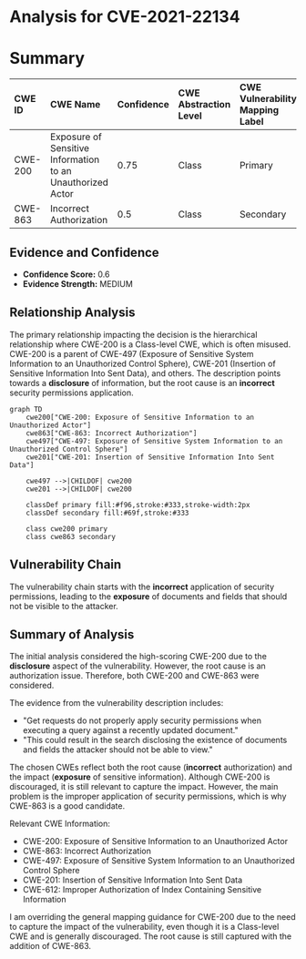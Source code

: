 # Analysis for CVE-2021-22134

# Summary
| CWE ID  | CWE Name                                                        | Confidence | CWE Abstraction Level | CWE Vulnerability Mapping Label | CWE-Vulnerability Mapping Notes |
| :-------- | :-------------------------------------------------------------- | :--------- | :-------------------- | :------------------------------ | :------------------------------ |
| CWE-200  | Exposure of Sensitive Information to an Unauthorized Actor | 0.75      | Class                 | Primary                         | Discouraged                    |
| CWE-863 | Incorrect Authorization | 0.5      | Class | Secondary                         | Allowed-with-Review                    |

## Evidence and Confidence

*   **Confidence Score:** 0.6
*   **Evidence Strength:** MEDIUM

## Relationship Analysis
The primary relationship impacting the decision is the hierarchical relationship where CWE-200 is a Class-level CWE, which is often misused. CWE-200 is a parent of CWE-497 (Exposure of Sensitive System Information to an Unauthorized Control Sphere), CWE-201 (Insertion of Sensitive Information Into Sent Data), and others. The description points towards a **disclosure** of information, but the root cause is an **incorrect** security permissions application.

```mermaid
graph TD
    cwe200["CWE-200: Exposure of Sensitive Information to an Unauthorized Actor"]
    cwe863["CWE-863: Incorrect Authorization"]
    cwe497["CWE-497: Exposure of Sensitive System Information to an Unauthorized Control Sphere"]
    cwe201["CWE-201: Insertion of Sensitive Information Into Sent Data"]

    cwe497 -->|CHILDOF| cwe200
    cwe201 -->|CHILDOF| cwe200
    
    classDef primary fill:#f96,stroke:#333,stroke-width:2px
    classDef secondary fill:#69f,stroke:#333
    
    class cwe200 primary
    class cwe863 secondary
```

## Vulnerability Chain
The vulnerability chain starts with the **incorrect** application of security permissions, leading to the **exposure** of documents and fields that should not be visible to the attacker.

## Summary of Analysis
The initial analysis considered the high-scoring CWE-200 due to the **disclosure** aspect of the vulnerability. However, the root cause is an authorization issue. Therefore, both CWE-200 and CWE-863 were considered.

The evidence from the vulnerability description includes:
- "Get requests do not properly apply security permissions when executing a query against a recently updated document."
- "This could result in the search disclosing the existence of documents and fields the attacker should not be able to view."

The chosen CWEs reflect both the root cause (**incorrect** authorization) and the impact (**exposure** of sensitive information). Although CWE-200 is discouraged, it is still relevant to capture the impact. However, the main problem is the improper application of security permissions, which is why CWE-863 is a good candidate.

Relevant CWE Information:
- CWE-200: Exposure of Sensitive Information to an Unauthorized Actor
- CWE-863: Incorrect Authorization
- CWE-497: Exposure of Sensitive System Information to an Unauthorized Control Sphere
- CWE-201: Insertion of Sensitive Information Into Sent Data
- CWE-612: Improper Authorization of Index Containing Sensitive Information

I am overriding the general mapping guidance for CWE-200 due to the need to capture the impact of the vulnerability, even though it is a Class-level CWE and is generally discouraged. The root cause is still captured with the addition of CWE-863.